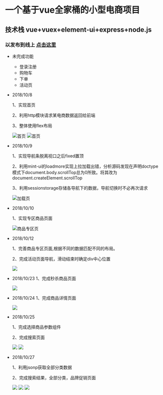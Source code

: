 
# 一个基于vue全家桶的小型电商项目

## 技术栈 vue+vuex+element-ui+express+node.js

### 以发布到线上 [点击这里](http://www.tuguilin.link:90)

- 未完成功能

  + 登录注册
  + 购物车
  + 下单
  + 活动页



- 2018/10/8

  1、实现首页
  
  2、利用http模块请求某电商数据返回给前端
  
  3、整体使用flex布局
  
  ![首页](https://raw.githubusercontent.com/tuguilin1/yuhan/master/static/demo2.jpg)
  ![首页](https://raw.githubusercontent.com/tuguilin1/yuhan/master/static/demo1.jpg)

- 2018/10/9

  1、实现导航条脱离视口之后fixed置顶
  
  2、利用mint-ui的loadmore实现上拉加载出错，分析源码发现在声明doctype模式下document.body.scrollTop总为0所致。将其改为document.createElement.scrollTop
  
  3、利用sessionstorage存储各导航下的数据，导航切换时不必再次请求
  
  ![加载页](https://raw.githubusercontent.com/tuguilin1/yuhan/master/static/demo3.jpg)
  
-  2018/10/10

   1、实现专区商品页面
   
   ![商品专区页](https://raw.githubusercontent.com/tuguilin1/yuhan/master/static/demo4.jpg)
   
-  2018/10/12

    1、完善商品专区页面,根据不同的数据匹配不同的布局。
    
    2、完成活动页面导航，滑动结束时确定div中心位置
    
    ![](https://raw.githubusercontent.com/tuguilin1/yuhan/master/static/demo5.png)
    
-  2018/10/23
    1、完成秒杀商品页面
    
    
    ![](https://raw.githubusercontent.com/tuguilin1/yuhan/master/static/demo6.png)

-  2018/10/24
    1、完成商品详情页面
    
    ![](https://raw.githubusercontent.com/tuguilin1/yuhan/master/static/demo7.png)
    
-  2018/10/25

    1、完成选择商品参数组件
    
    2、完成搜索页面
    
    ![](https://raw.githubusercontent.com/tuguilin1/yuhan/master/static/demo8.png)
    ![](https://raw.githubusercontent.com/tuguilin1/yuhan/master/static/demo9.png)
  
 -  2018/10/27
 
    1、利用jsonp获取全部分类数据
    
    2、完成搜索结果，全部分类，品牌促销页面
    
    ![](https://raw.githubusercontent.com/tuguilin1/yuhan/master/static/demo10.png)
    ![](https://raw.githubusercontent.com/tuguilin1/yuhan/master/static/demo11.png)
    ![](https://raw.githubusercontent.com/tuguilin1/yuhan/master/static/demo12.png)

    
    
